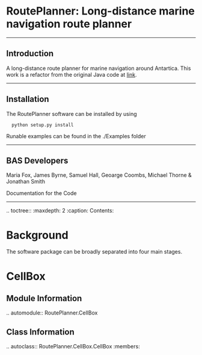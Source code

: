 # RoutePlanner: Long-distance marine navigation route planner
---
## Introduction
A long-distance route planner for marine navigation around Antartica. This work is a refactor from the original Java code at [link](https://github.com/foxm1/RoutePlanner). 

---
## Installation

The RoutePlanner software can be installed by using
```
  python setup.py install
```
Runable examples can be found in the ./Examples folder

---
## BAS Developers
Maria Fox, James Byrne, Samuel Hall, Geoarge Coombs, Michael Thorne & Jonathan Smith


Documentation for the Code
**************************
.. toctree::
   :maxdepth: 2
   :caption: Contents:

Background
====================
The software package can be broadly separated into four main stages.


CellBox
=====================
Module Information
-----------------
.. automodule:: RoutePlanner.CellBox


Class Information
------------------
.. autoclass:: RoutePlanner.CellBox.CellBox
   :members: